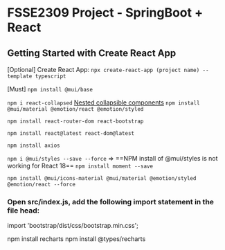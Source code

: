 # FSSE2309 Project - SpringBoot + React

## Getting Started with Create React App

[Optional] Create React App:
`npx create-react-app (project name) --template typescript`

[Must]
`npm install @mui/base`

`npm i react-collapsed`
[Nested collapsible components](https://blog.logrocket.com/create-collapsible-react-components-react-collapsed/)
`npm install @mui/material @emotion/react @emotion/styled`

`npm install react-router-dom react-bootstrap`

`npm install react@latest react-dom@latest`

`npm install axios`

`npm i @mui/styles --save --force` => ==NPM install of @mui/styles is not working for React 18==
 `npm install moment --save`

`npm install @mui/icons-material @mui/material @emotion/styled @emotion/react --force`

 ### Open src/index.js, add the following import statement in the file head:
import 'bootstrap/dist/css/bootstrap.min.css';

npm install recharts
npm install @types/recharts
